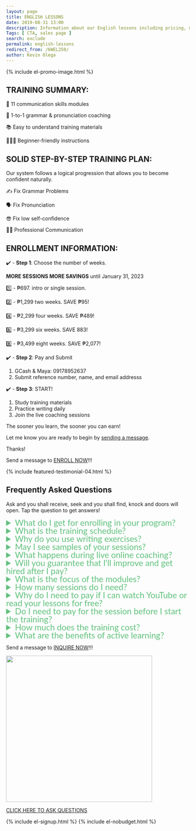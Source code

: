 ```yaml
--- 
layout: page 
title: ENGLISH LESSONS
date: 2019-08-31 13:00
description: Information about our English lessons including pricing, modules, and how to enroll.
Tags: [ CTA, sales page ]
search: exclude
permalink: english-lessons
redirect_from: /6WEL250/ 
author: Kevin Olega 
--- 
```

{% include el-promo-image.html %}

<h2>TRAINING SUMMARY:</h2>
<p>📖 11 communication skills modules</p>
<p>📱 1-to-1 grammar & pronunciation coaching</p>
<p>📚 Easy to understand training materials</p>
<p>💁🏻‍♂️ Beginner-friendly instructions</p>

<h2>SOLID STEP-BY-STEP TRAINING PLAN:</h2>
<p>Our system follows a logical progression that allows you to become confident naturally.</p>
<p>✍️ Fix Grammar Problems</p>
<p>🗣️ Fix Pronunciation</p>
<p>😎 Fix low self-confidence</p>
<p>👨‍💼 Professional Communication</p>

<h2>ENROLLMENT INFORMATION:</h2>

<p>✔️ - <strong>Step 1</strong>: Choose the number of weeks.</p>

<p><strong>MORE SESSIONS MORE SAVINGS</strong> until January 31, 2023</p>
<p>1️⃣ - ₱697. intro or single session.</p>
<p>2️⃣ - ₱1,299 two weeks. SAVE ₱95!</p>
<p>4️⃣ - ₱2,299 four weeks. SAVE ₱489!</p>
<p>6️⃣ - ₱3,299 six weeks. SAVE 883!</p>
<p>8️⃣ - ₱3,499 eight weeks. SAVE ₱2,077!</p>

<p>✔️ - <strong>Step 2</strong>: Pay and Submit</p>
<ol>
	<li>GCash & Maya: 09178952637</li>
	<li>Submit reference number, name, and email addresss</li>
</ol>
<p>✔️ - <strong>Step 3</strong>: START!</p>
<ol>
	<li>Study training materials</li>
	<li>Practice writing daily</li>
	<li>Join the live coaching sessions</li>
</ol>
<p>The sooner you learn, the sooner you can earn!</p>
<p>Let me know you are ready to begin by <a href="https://www.facebook.com/callcentertrainingtips">sending a message</a>.</p>
<p>Thanks!</p>
<p>Send a message to <a href="https://www.facebook.com/callcentertrainingtips">ENROLL NOW</a>!!!</p>


{% include featured-testimonial-04.html %}

<h2>Frequently Asked Questions</h2>
<p>Ask and you shall receive, seek and you shall find, knock and doors will open. Tap the question to get answers!</p>
<details>
<summary style="color:#61c17d; font-family:Lato; font-size:23px; line-height:22px;">What do I get for enrolling in your program?</summary>
<p style="color:black;">You will receive training materials, writing exercises, video guides, and live coaching.</p>
<p style="color:black;">We'll sharpen your communication skills, fix your grammar and pronunciation.</p>
</details>

<details>
<summary style="color:#61c17d; font-family:Lato; font-size:23px; line-height:22px;">What is the training schedule?</summary>
<p style="color:black;">The writing exercises can be done anytime at your convenience. We recommend studying daily for 30 minutes to an hour if your schedule permits. However, you can work on your modules whenever you are free.</p>
<p style="color:black;">We only have weekend schedule for coaching so far.</p>
<p style="color:black;">Saturday Schedule:</p>
<ul>
	<li>4 pm to 5 pm</li>
	<li>5 pm to 6 pm</li>
	<li>6 pm to 7 pm</li>
	<li>7 pm to 8 pm</li>
	<li>8 pm to 9 pm</li>
	<li>9 pm to 10 pm</li>
	<li>10 pm to 11 pm</li>
</ul>
<p style="color:black;">Sunday Schedule:</p>
<ul>
	<li>4 pm to 5 pm</li>
	<li>5 pm to 6 pm</li>
	<li>6 pm to 7 pm</li>
	<li>7 pm to 8 pm</li>
	<li>8 pm to 9 pm</li>
	<li>9 pm to 10 pm</li>
	<li>10 pm to 11 pm</li>
</ul>
<p style="color:black;">We understand that you may have a different availability than what is offered. We are working on opening new schedules for our students. If you have more questions about the schedule or would like to propose a different time, <a href="https://facebook.com/callcentertrainingtips">send us a message</a>.</p>
</details>


<details>
<summary style="color:#61c17d; font-family:Lato; font-size:23px; line-height:22px;">Why do you use writing exercises?</summary>
<p style="color:black;">We use self-paced writing exercises to improve your grammar.</p>
<p style="color:black;">It's easier to find and fix grammar errors in written form.</p>
<p style="color:black;">We'll inspect your writing, you'll read each sentence aloud, we'll fix your grammar and pronunciation.</p>
<p style="color:black;">I'll teach you techniques how to improve your sentences and sound more professional.</p>
<p style="color:black;">Please schedule 30-45 minutes to write daily.</p>
</details>

<details>
<summary style="color:#61c17d; font-family:Lato; font-size:23px; line-height:22px;">May I see samples of your sessions?</summary>
<p style="color:black;">Here's a link to <a href="https://callcentertrainingtips.com/video">sample sessions in video format</a></p>
</details>

<details>
<summary style="color:#61c17d; font-family:Lato; font-size:23px; line-height:22px;">What happens during live online coaching?</summary>
<p style="color:black;">We'll discuss your answers after you submit your first set of writing exercises.</p>
<p style="color:black;">I will help correct your grammar and pronunciation during the live coaching session.</p>
<p style="color:black;">Please make yourself available for 20 minutes to an hour once a week for coaching.</p>
</details>


<details>
<summary style="color:#61c17d; font-family:Lato; font-size:23px; line-height:22px;">Will you guarantee that I'll improve and get hired after I pay?</summary>
<p style="color:black;">The student needs to participate to succeed.</p>
<p style="color:black;">Your lessons are not limited to paying, reading, then watching videos after you enroll.</p>
<p style="color:black;">You must participate in the writing exercises and phone coaching to sharpen your communication skills.</p>
<p style="color:black;">You need to read and follow all the instructions carefully.</p>
<p style="color:black;">Please give your best to complete all the written exercises and be on time during phone coaching.</p>
</details>

<details>
<summary style="color:#61c17d; font-family:Lato; font-size:23px; line-height:22px;">What is the focus of the modules?</summary>
<p style="color:black;">LEVEL 1 Basic Grammar</p>
<p style="color:black;">LEVEL 2 Intermediate Grammar</p>
<p style="color:black;">LEVEL 3 Basic Pronunciation</p>
<p style="color:black;">LEVEL 4 Intermediate Pronunciation</p>
<p style="color:black;">LEVEL 5 Communicating with Confidence 1 Grammar</p>
<p style="color:black;">LEVEL 6 Communicating with Confidence 2 Grammar</p>
<p style="color:black;">LEVEL 7 Professional Communication 1 </p>
<p style="color:black;">LEVEL 8 Professional Communication 2 </p>
<p style="color:black;">LEVEL 9 Professional Communication 3</p>
<p style="color:black;">LEVEL 10 Professional Communication 4</p>
<p style="color:black;">LEVEL 11 Professional Communication 5</p>
<p style="color:black;"></p>LEVEL 12 Professional Communication 6</p>
<p style="color:black;"><strong>Communicating with Confidence</strong>: Lessons on how to speak and write confidently. Become confident during interviews, client meetings, customer service, sales, email, and even casual conversations</p>
<p style="color:black;"><strong>Professional Communication</strong>: Personalized for roles with strict requirements. Ideal for professionals and business owners who are seeking to further their communication skills.</p>
</details>

<details>
<summary style="color:#61c17d; font-family:Lato; font-size:23px; line-height:22px;">How many sessions do I need?</summary>
<p style="color:black;">The answer to this question depends on the skill level you are aiming at.</p>
<p style="color:black;">If you only have grammar and pronunciation issues, we can cover most problems in 4 sessions.</p>
<p style="color:black;">If you need additional help with confidence and professional situations, I’d recommend 6-8 weeks.</p>
</details>

<details>
<summary style="color:#61c17d; font-family:Lato; font-size:23px; line-height:22px;">Why do I need to pay if I can watch YouTube or read your lessons for free?</summary>
<p style="color:black;">Training doesn't magically make your problems go away.</p>
<p style="color:black;">You receive feedback and guidance when you pay for training.</p>
<p style="color:black;">Communication has several moving parts and is complicated to learn on your own.</p>
<p style="color:black;">Training is not like a magical ticket where you automatically add skills or guarantee jobs after you pay.</p>
<p style="color:black;">I’m offering a service where I provide value through lessons, guidance, feedback, and correction.</p>
</details>

<details>
<summary style="color:#61c17d; font-family:Lato; font-size:23px; line-height:22px;">Do I need to pay for the session before I start the training?</summary>
<p style="color:black;">Yes. You need to pay for the session to join the training.</p>
</details>

<details>
<summary style="color:#61c17d; font-family:Lato; font-size:23px; line-height:22px;">How much does the training cost?</summary>
<p style="color:black;">I charge ₱587 per session. I offer discounts to students who purchase multiple sessions.</p>
</details>


<details>
<summary style="color:#61c17d; font-family:Lato; font-size:23px; line-height:22px;">What are the benefits of active learning?</summary>
<p style="color:black;">👨🏻‍🎓👩🏻‍🎓  Active learning is the most effective method to sounding professional and confident at conversations, interviews, client meetings, customer service, sales & email.</p>
</details>

<p>Send a message to <a href="https://www.facebook.com/callcentertrainingtips">INQUIRE NOW</a>!!!</p>

<p><img src="{{ site.url }}/assets/img/2020-07-01-three-hundred.png" width="400"></p>
<p><a href="https://www.facebook.com/callcentertrainingtips/">CLICK HERE TO ASK QUESTIONS</a></p>

{% include el-signup.html %}
{% include el-nobudget.html %}